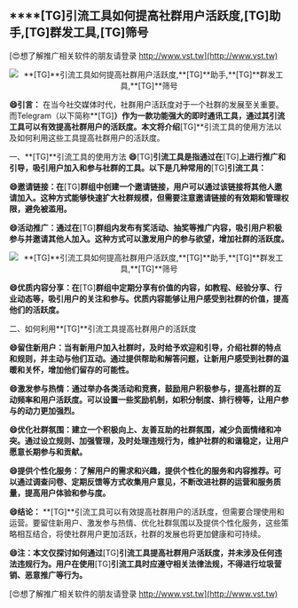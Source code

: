 ## ****[TG]**引流工具如何提高社群用户活跃度,**[TG]**助手,**[TG]**群发工具,**[TG]**筛号**

[😍想了解推广相关软件的朋友请登录 http://www.vst.tw](http://www.vst.tw)

 <center><img src="https://vst.tw/MP4/tuiguang/png/7.png" alt="**[TG]**引流工具如何提高社群用户活跃度,**[TG]**助手,**[TG]**群发工具,**[TG]**筛号"></center>

**😄引言：**
在当今社交媒体时代，社群用户活跃度对于一个社群的发展至关重要。而Telegram（以下简称**[TG]**）作为一款功能强大的即时通讯工具，通过其引流工具可以有效提高社群用户的活跃度。本文将介绍**[TG]**引流工具的使用方法以及如何利用这些工具提高社群用户的活跃度。

一、**[TG]**引流工具的使用方法
**😄**[TG]**引流工具是指通过在**[TG]**上进行推广和引导，吸引用户加入和参与社群的工具。以下是几种常用的**[TG]**引流工具：**

**😄邀请链接：在**[TG]**群组中创建一个邀请链接，用户可以通过该链接将其他人邀请加入。这种方式能够快速扩大社群规模，但需要注意邀请链接的有效期和管理权限，避免被滥用。**

**😄活动推广：通过在**[TG]**群组内发布有奖活动、抽奖等推广内容，吸引用户积极参与并邀请其他人加入。这种方式可以激发用户的参与欲望，增加社群的活跃度。**

 <center><img src="https://vst.tw/MP4/tuiguang/png/7.png" alt="**[TG]**引流工具如何提高社群用户活跃度,**[TG]**助手,**[TG]**群发工具,**[TG]**筛号"></center>

**😄优质内容分享：在**[TG]**群组中定期分享有价值的内容，如教程、经验分享、行业动态等，吸引用户的关注和参与。优质内容能够让用户感受到社群的价值，提高他们的活跃度。**

二、如何利用**[TG]**引流工具提高社群用户的活跃度

**😄留住新用户：当有新用户加入社群时，及时给予欢迎和引导，介绍社群的特点和规则，并主动与他们互动。通过提供帮助和解答问题，让新用户感受到社群的温暖和关怀，增加他们留存的可能性。**

**😄激发参与热情：通过举办各类活动和竞赛，鼓励用户积极参与，提高社群的互动频率和用户活跃度。可以设置一些奖励机制，如积分制度、排行榜等，让用户参与的动力更加强烈。**

**😄优化社群氛围：建立一个积极向上、友善互助的社群氛围，减少负面情绪和冲突。通过设立规则、加强管理，及时处理违规行为，维护社群的和谐稳定，让用户愿意长期参与和贡献。**

**😄提供个性化服务：了解用户的需求和兴趣，提供个性化的服务和内容推荐。可以通过调查问卷、定期反馈等方式收集用户意见，不断改进社群的运营和服务质量，提高用户体验和参与度。**

**😄结论：**
**[TG]**引流工具可以有效提高社群用户的活跃度，但需要合理使用和运营。要留住新用户、激发参与热情、优化社群氛围以及提供个性化服务，这些策略相互结合，将使社群用户更加活跃，社群的发展也将更加健康和可持续。

**😄注：本文仅探讨如何通过**[TG]**引流工具提高社群用户活跃度，并未涉及任何违法违规行为。用户在使用**[TG]**引流工具时应遵守相关法律法规，不得进行垃圾营销、恶意推广等行为。**

[😍想了解推广相关软件的朋友请登录 http://www.vst.tw](http://www.vst.tw)



